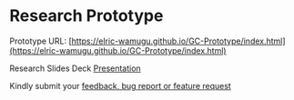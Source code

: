 # Research Prototype

Prototype URL: [https://elric-wamugu.github.io/GC-Prototype/index.html](https://elric-wamugu.github.io/GC-Prototype/index.html)

Research Slides Deck [Presentation](https://docs.google.com/presentation/d/1okmR7BGiOCLiSJ1g6J_hBWqnDYlGoZe_nWaJhTyTFNI/edit?usp=sharing)

Kindly submit your [feedback, bug report or feature request](https://github.com/elric-wamugu/GC-Prototype/issues/new/choose)
